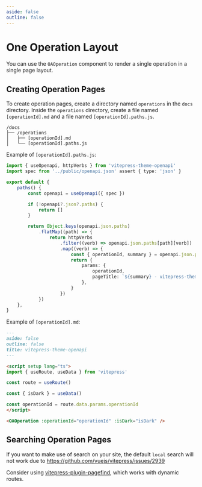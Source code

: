 ```yaml
---
aside: false
outline: false
---
```


# One Operation Layout

You can use the `OAOperation` component to render a single operation in a single page layout.

## Creating Operation Pages

To create operation pages, create a directory named `operations` in the `docs` directory. Inside the `operations` directory, create a file named `[operationId].md` and a file named `[operationId].paths.js`.

```
/docs
├── /operations
│   ├── [operationId].md
│   └── [operationId].paths.js
```

Example of `[operationId].paths.js`:

```ts
import { useOpenapi, httpVerbs } from 'vitepress-theme-openapi'
import spec from '../public/openapi.json' assert { type: 'json' }

export default {
    paths() {
        const openapi = useOpenapi({ spec })

        if (!openapi?.json?.paths) {
            return []
        }

        return Object.keys(openapi.json.paths)
            .flatMap((path) => {
                return httpVerbs
                    .filter((verb) => openapi.json.paths[path][verb])
                    .map((verb) => {
                        const { operationId, summary } = openapi.json.paths[path][verb]
                        return {
                            params: {
                                operationId,
                                pageTitle: `${summary} - vitepress-theme-openapi`,
                            },
                        }
                    })
            })
    },
}
```

Example of `[operationId].md`:

```markdown
---
aside: false
outline: false
title: vitepress-theme-openapi
---

<script setup lang="ts">
import { useRoute, useData } from 'vitepress'

const route = useRoute()

const { isDark } = useData()

const operationId = route.data.params.operationId
</script>

<OAOperation :operationId="operationId" :isDark="isDark" />
```

## Searching Operation Pages

If you want to make use of search on your site, the default `local` search will not work due to https://github.com/vuejs/vitepress/issues/2939

Consider using [vitepress-plugin-pagefind](https://www.npmjs.com/package/vitepress-plugin-pagefind), which works with dynamic routes.
